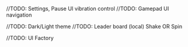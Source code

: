 ﻿//TODO: Settings, Pause UI vibration control
//TODO: Gamepad UI navigation

//TODO: Dark/Light theme
//TODO: Leader board (local)
Shake OR Spin

//TODO: UI Factory